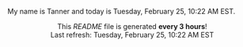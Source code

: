 My name is Tanner and today is Tuesday, February 25, 10:22 AM EST.

<p align="center">This <i>README</i> file is generated <b>every 3 hours</b>!</br>Last refresh: Tuesday, February 25, 10:22 AM EST<br /></p>
